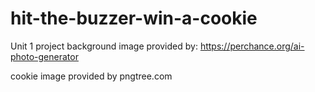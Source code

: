 # hit-the-buzzer-win-a-cookie
Unit 1 project
background image provided by: https://perchance.org/ai-photo-generator

cookie image provided by pngtree.com
